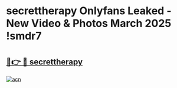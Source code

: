 # secrettherapy Onlyfans Leaked - New Video & Photos March 2025 !smdr7

# <h2><a href="https://ot809f.iuczelnia.edu.pl?title=secrettherapy&ref=smdr7">🔗👉 🔴 secrettherapy</a></h2>

[![acn](https://github.com/user-attachments/assets/0f9c940e-d8b0-45ae-aac7-cd30a18b3e1c)](https://ot809f.iuczelnia.edu.pl?title=secrettherapy&ref=smdr7)

